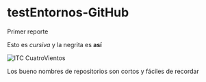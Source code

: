 # testEntornos-GitHub
Primer reporte

Esto es _cursiva_ y la negrita es **así**

![ITC CuatroVientos](http://www.cuatrovientos.org/images/logo2.png)

Los bueno nombres de repositorios son cortos y fáciles de recordar
